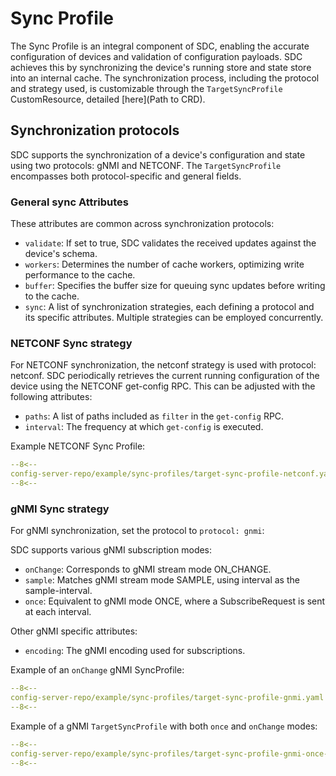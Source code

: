 # Sync Profile

The Sync Profile is an integral component of SDC, enabling the accurate configuration of devices and validation of configuration payloads. 
SDC achieves this by synchronizing the device's running store and state store into an internal cache. The synchronization process, including the protocol and strategy used, is customizable through the `TargetSyncProfile` CustomResource, detailed [here](Path to CRD).

## Synchronization protocols

SDC supports the synchronization of a device's configuration and state using two protocols: gNMI and NETCONF. The `TargetSyncProfile` encompasses both protocol-specific and general fields.

### General sync Attributes

These attributes are common across synchronization protocols:

* `validate`: If set to true, SDC validates the received updates against the device's schema.
* `workers`: Determines the number of cache workers, optimizing write performance to the cache.
* `buffer`: Specifies the buffer size for queuing sync updates before writing to the cache.
* `sync`: A list of synchronization strategies, each defining a protocol and its specific attributes. Multiple strategies can be employed concurrently.

### NETCONF Sync strategy

For NETCONF synchronization, the netconf strategy is used with protocol: netconf. SDC periodically retrieves the current running configuration of the device using the NETCONF get-config RPC. This can be adjusted with the following attributes:

* `paths`: A list of paths included as `filter` in the `get-config` RPC.
* `interval`: The frequency at which `get-config` is executed.

Example NETCONF Sync Profile:

```yaml
--8<--
config-server-repo/example/sync-profiles/target-sync-profile-netconf.yaml
--8<--
```

### gNMI Sync strategy

For gNMI synchronization, set the protocol to `protocol: gnmi`:

SDC supports various gNMI subscription modes:

* `onChange`: Corresponds to gNMI stream mode ON_CHANGE.
* `sample`: Matches gNMI stream mode SAMPLE, using interval as the sample-interval.
* `once`: Equivalent to gNMI mode ONCE, where a SubscribeRequest is sent at each interval.

Other gNMI specific attributes:

* `encoding`: The gNMI encoding used for subscriptions.

Example of an `onChange` gNMI SyncProfile:

```yaml
--8<--
config-server-repo/example/sync-profiles/target-sync-profile-gnmi.yaml
--8<--
```

Example of a gNMI `TargetSyncProfile` with both `once` and `onChange` modes:

```yaml
--8<--
config-server-repo/example/sync-profiles/target-sync-profile-gnmi-once-and-onchange.yaml
--8<--
```
